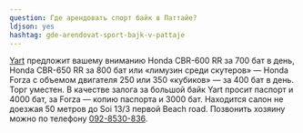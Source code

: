 ```yaml
---
question: Где арендовать спорт байк в Паттайе?
ldjson: yes
hashtag: gde-arendovat-sport-bajk-v-pattaje
---
```




[Yart](https://www.google.com.ua/maps/place/12%C2%B055'43.5%22N+100%C2%B052'34.6%22E/@12.9287487,100.876274,15z/data=!3m1!4b1!4m2!3m1!1s0x0:0x0?hl=uk) предложит вашему вниманию Honda CBR-600 RR за 700 бат в день, Honda CBR-650 RR за 800 бат или «лимузин среди скутеров» — Honda Forza с объемом двигателя 250 или 350 «кубиков» — за 400 бат в день. Торг уместен. В качестве залога за большой байк Yart просит паспорт и 4000 бат, за Forza — копию паспорта и 3000 бат. Находится салон не доезжая 50 метров до Soi 13/3 первой Beach road. Позвонить хозяину можно по телефону [092-8530-836](tel:0928530836).
